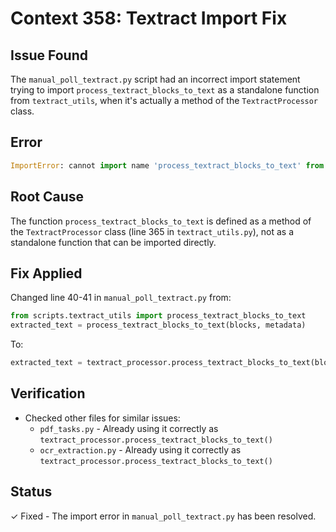 # Context 358: Textract Import Fix

## Issue Found
The `manual_poll_textract.py` script had an incorrect import statement trying to import `process_textract_blocks_to_text` as a standalone function from `textract_utils`, when it's actually a method of the `TextractProcessor` class.

## Error
```python
ImportError: cannot import name 'process_textract_blocks_to_text' from 'scripts.textract_utils'
```

## Root Cause
The function `process_textract_blocks_to_text` is defined as a method of the `TextractProcessor` class (line 365 in `textract_utils.py`), not as a standalone function that can be imported directly.

## Fix Applied
Changed line 40-41 in `manual_poll_textract.py` from:
```python
from scripts.textract_utils import process_textract_blocks_to_text
extracted_text = process_textract_blocks_to_text(blocks, metadata)
```

To:
```python
extracted_text = textract_processor.process_textract_blocks_to_text(blocks, metadata)
```

## Verification
- Checked other files for similar issues:
  - `pdf_tasks.py` - Already using it correctly as `textract_processor.process_textract_blocks_to_text()`
  - `ocr_extraction.py` - Already using it correctly as `textract_processor.process_textract_blocks_to_text()`
  
## Status
✓ Fixed - The import error in `manual_poll_textract.py` has been resolved.